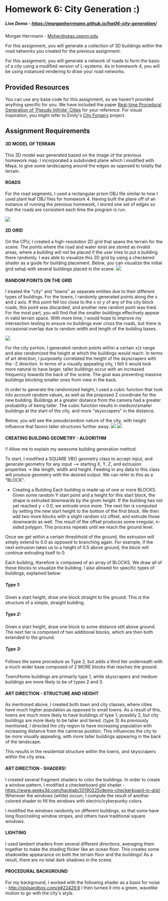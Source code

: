 # Homework 6: City Generation :)


##### Live Demo - https://morganherrmann.github.io/hw06-city-generation/

Morgan Herrmann - Moher@seas.upenn.edu

For this assignment, you will generate a collection of 3D buildings within the road networks you created for the previous assignment.

For this assignment, you will generate a network of roads to form the basis of a city using a modified version of L-systems. As in homework 4, you will be using instanced rendering to draw your road networks.

## Provided Resources
You can use any base code for this assignment, so we haven't provided
anything specific for you. We have included the paper [Real-time Procedural Generation of 'Pseudo Infinite' Cities](procedural_infinite_cities.pdf) for your reference. For visual inspiration, you might refer to Emily's [City Forgery](http://www.emilyhvo.com/city-forgery/) project.

## Assignment Requirements
#### 3D MODEL OF TERRAIN
This 3D model was generated based on the image of the previous homework map.  I incorporated a subdivided plane which I modified with Maya, to give some landscaping around the edges as opposed to totally flat terrain. 
#### ROADS
For the road segments, I used a rectangular prism OBJ file similar to how I used plant leaf OBJ files for homework 4.   Having built the plane off of an instance of running the previous homework, I stored one set of edges so that the roads are consistent each time the program is run.

![](city.PNG)

#### 2D GRID
On the CPU, I created a high-resolution 2D grid that spans the terrain for the scene. The points where the road and water exist are stored as invalid areas, where a building will not be placed if the user tries to put a building there randomly.  I was able to visualize this 2D grid by using a checkered shader as a guide for building placement.  Below, you can visualize the initial grid setup with several buildings placed in the scene.
![](grid.PNG)

#### RANDOM POINTS ON THE GRID
I treated the "city" and "towns" as separate entities due to their different types of buildings.
For the towns, I randomly generated points along the x and z axis.  If this point fell too close to the x or y of any of the city block roads, this point was discarded, and another new random point was tried.  For the most part, you will find that the smaller buildings effectively appear in valid terrain space. 
With more time, I would hope to improve my intersection testing to ensure no buildings ever cross the roads, but there is occasional overlap due to random width and length of the building bases.

![](town.PNG)

For the city portion, I generated random points within a certain x/z range and also randomized the height at which the buildings would reach.  In terms of art direction, I purposelly correlated the height of the skyscrapers with the -Z direction.  In terms of a visually appealing city, I felt it would look more natural to have larger, taller buildings occur with an increased frequency towards the back of the scene.  The goal was preventing massive buildings blocking smaller ones from view in the back.

In order to generate the randomized height, I used a cubic function that took into account random values, as well as the proposed Z coordinate for the new building.  Buildings at a greater distance from the camera had a greater probability of being taller. 
The cubic function results in medium/smaller buildings at the start of the city, and more "skyscrapers" in the distance.

Below, you will see the pseudorandom nature of the city, with height influence that favors taller structures further away.
![](sky1.PNG)
![](sky2.PNG)

#### CREATING BUILDING GEOMETRY - ALGORITHM
!! Allow me to explain my awesome building generation method.

To start, I modified a SQUARE VBO geometry class to accept input, and generate geometry for any input --> starting X, Y, Z, and extrusion properties -> like length, width and height.
Feeding in any data to this class will produce geometry with the desired output. We can refer to this as a "BLOCK".

- Creating a Building
Each building is made up of one or more BLOCKS. Given some random Y start point and a height for this start block, the shape is extruded downwards by the given height.  If the building has not yet reached y = 0.0, we extrude once more.  The next tier is computed by setting the new start height to the bottom of the first block.  We then add two more blocks with a slight random x/z offset, and extrude those downwards as well. The result of the offset produces some irregular, n-sided polygon.
This process repeats until we reach the ground level.

Once we get within a certain threshhold of the ground, the extrusion will simply extend to 0.0 as opposed to branching again. For example, if the next extrusion takes us to a height of 0.5 above ground, the block will continue extruding itself to 0.

Each building, therefore is composed of an array of BLOCKS.  We draw all of these blocks to visualize the building.
I also allowed for specific types of buildings, explained below:

##### Type 1:
Given a start height, draw one block straight to the ground.  This is the structure of a simple, straight building.
##### Type 2:
Given a start height, draw one block to some distance still above ground. The next tier is composed of two additional blocks, which are then both extended to the ground.
##### Type 3:
Follows the same procedure as Type 2, but adds a third tier underneath with a much wider base composed of 2 MORE blocks that reaches the ground.

Town/Home buildings are primarily type 1, while skyscrapers and medium buildings are more likely to be of types 2 and 3.


#### ART DIRECTION - STRUCTURE AND HEIGHT

As mentioned above, I created both town and city classes, where cities have much higher population as opposed to small towns. As a result of this, towns are much more likely to have buildings of type 1, possibly 2, but city buildings are more likely to be taller and tiered. (type 3)
As previously mentioned, I directed the city region to have increasing population with increasing distance from the cameras position. This influences the city to be more visually appealing, with more taller buildings appearing in the back of the landscape.

This results in the residential structure within the towns, and skyscrapers within the city area.

#### ART DIRECTION - SHADERS!

I created several fragment shaders to color the buildings.
In order to create a window pattern, I modified a checkerboard glsl shader - https://www.geeks3d.com/hacklab/20190225/demo-checkerboard-in-glsl/ . Wherever the windows (white) occurr, I compute the result of another colored shader to fill the windows with electric/cyberpunky colors.

I modified the windows randomly on different buildings, so that some have long floor/ceiling window stripes, and others have traditional square windows.


#### LIGHTING
I used lambert shaders from several different directions, averaging them together to make the shading flicker like an ocean floor. This creates some shadowlike appearance on both the terrain floor and the buildings! As a result, there are no total dark shadows in the scene. 

#### PROCEDURAL BACKGROUND
For my background, I worked with the following shader as a basis for noise - http://glslsandbox.com/e#22429.6
I then turned it into a green, wavelike motion to go with the city's style.

